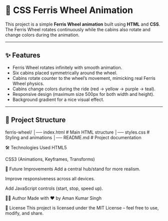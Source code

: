 # 🎡 CSS Ferris Wheel Animation

This project is a simple **Ferris Wheel animation** built using **HTML** and **CSS**.  
The Ferris Wheel rotates continuously while the cabins also rotate and change colors during the animation.  

---

## ✨ Features
- Ferris Wheel rotates infinitely with smooth animation.  
- Six cabins placed symmetrically around the wheel.  
- Cabins rotate counter to the wheel’s movement, mimicking real Ferris Wheel physics.  
- Cabins change colors during the ride (red → yellow → purple → teal).  
- Responsive design (maximum size 500px for both width and height).  
- Background gradient for a nice visual effect.  

---

## 📂 Project Structure
ferris-wheel/
│── index.html # Main HTML structure
│── styles.css # Styling and animations
│── README.md # Project documentation

🛠️ Technologies Used
HTML5

CSS3 (Animations, Keyframes, Transforms)

📌 Future Improvements
Add a central hub/stand for more realism.

Improve responsiveness across all devices.

Add JavaScript controls (start, stop, speed up).

👨‍💻 Author
Made with ❤️ by Aman Kumar Singh

📜 License
This project is licensed under the MIT License – feel free to use, modify, and share.
